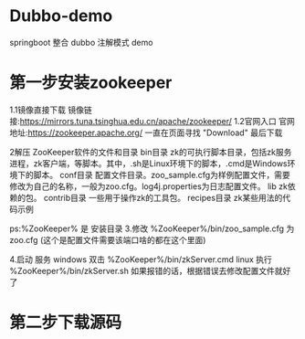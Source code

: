 # Dubbo-demo
springboot 整合 dubbo 注解模式 demo


# 第一步安装zookeeper

1.1镜像直接下载
镜像链接:https://mirrors.tuna.tsinghua.edu.cn/apache/zookeeper/
1.2官网入口
官网地址:https://zookeeper.apache.org/
一直在页面寻找 "Download"  最后下载

2解压
ZooKeeper软件的文件和目录
bin目录
zk的可执行脚本目录，包括zk服务进程，zk客户端，等脚本。其中，.sh是Linux环境下的脚本，.cmd是Windows环境下的脚本。
conf目录
配置文件目录。zoo_sample.cfg为样例配置文件，需要修改为自己的名称，一般为zoo.cfg。log4j.properties为日志配置文件。
lib
zk依赖的包。
contrib目录
一些用于操作zk的工具包。
recipes目录
zk某些用法的代码示例

ps:%ZooKeeper% 是 安装目录 
3.修改 %ZooKeeper%/bin/zoo_sample.cfg 为 zoo.cfg (这个是配置文件需要该端口啥的都在这个里面)

4.启动 服务
windows 双击  %ZooKeeper%/bin/zkServer.cmd
linux   执行  %ZooKeeper%/bin/zkServer.sh
如果报错的话，根据错误去修改配置文件就好了


# 第二步下载源码





















